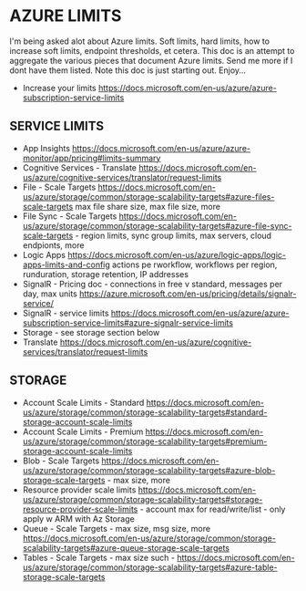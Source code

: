 # AZURE LIMITS

I'm being asked alot about Azure limits.  Soft limits, hard limits, how to increase soft limits, endpoint thresholds, et cetera.  This doc is an attempt to aggregate the various pieces that document Azure limits.  Send me more if I dont have them listed.  Note this doc is just starting out.  Enjoy...

* Increase your limits <https://docs.microsoft.com/en-us/azure/azure-subscription-service-limits>

## SERVICE LIMITS

* App Insights <https://docs.microsoft.com/en-us/azure/azure-monitor/app/pricing#limits-summary>
* Cognitive Services - Translate <https://docs.microsoft.com/en-us/azure/cognitive-services/translator/request-limits>
* File - Scale Targets <https://docs.microsoft.com/en-us/azure/storage/common/storage-scalability-targets#azure-files-scale-targets> max file share size, max file size, more
* File Sync - Scale Targets <https://docs.microsoft.com/en-us/azure/storage/common/storage-scalability-targets#azure-file-sync-scale-targets> - region limits, sync group limits, max servers, cloud endpionts, more
* Logic Apps <https://docs.microsoft.com/en-us/azure/logic-apps/logic-apps-limits-and-config> actions pe rworkflow, workflows per region, runduration, storage retention, IP addresses
* SignalR - Pricing doc - connections in free v standard, messages per day, max units <https://azure.microsoft.com/en-us/pricing/details/signalr-service/>
* SignalR - service limits <https://docs.microsoft.com/en-us/azure/azure-subscription-service-limits#azure-signalr-service-limits>
* Storage - see storage section below
* Translate <https://docs.microsoft.com/en-us/azure/cognitive-services/translator/request-limits>

## STORAGE

* Account Scale Limits - Standard <https://docs.microsoft.com/en-us/azure/storage/common/storage-scalability-targets#standard-storage-account-scale-limits>
* Account Scale Limits - Premium <https://docs.microsoft.com/en-us/azure/storage/common/storage-scalability-targets#premium-storage-account-scale-limits>
* Blob - Scale Targets <https://docs.microsoft.com/en-us/azure/storage/common/storage-scalability-targets#azure-blob-storage-scale-targets> - max size, more
* Resource provider scale limits <https://docs.microsoft.com/en-us/azure/storage/common/storage-scalability-targets#storage-resource-provider-scale-limits> - account max for read/write/list - only apply w ARM with Az Storage
* Queue - Scale Targets - max size, msg size, more <https://docs.microsoft.com/en-us/azure/storage/common/storage-scalability-targets#azure-queue-storage-scale-targets>
* Tables - Scale Targets - max size such - <https://docs.microsoft.com/en-us/azure/storage/common/storage-scalability-targets#azure-table-storage-scale-targets>
